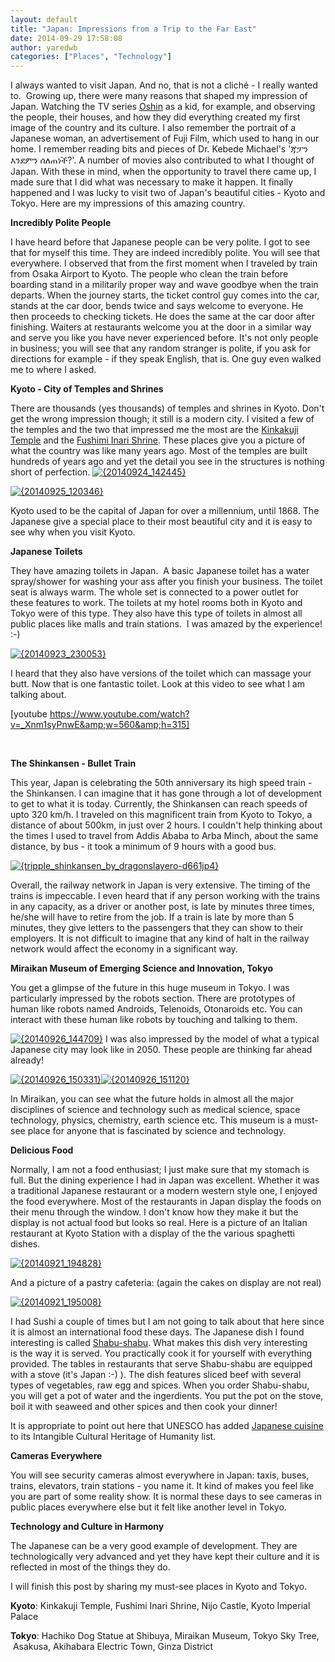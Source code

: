 ```yaml
---
layout: default
title: "Japan: Impressions from a Trip to the Far East"
date: 2014-09-29 17:58:08
author: yaredwb
categories: ["Places", "Technology"]
---
```


I always wanted to visit Japan. And no, that is not a cliché - I really wanted to. &nbsp;Growing up, there were many reasons that shaped my impression of Japan. Watching the TV series [Oshin](http://www.imdb.com/title/tt0367380/) as a kid, for example, and observing the people, their houses, and how they did everything created my first image of the country and its culture. I also remember the portrait of a Japanese woman, an advertisement of Fuji Film, which used to hang in our home. I remember reading bits and pieces of Dr. Kebede Michael's 'ጃፓን እንደምን ሰለጠነች?'. A number of movies also contributed to what I thought of Japan. With these in mind, when the opportunity to travel there came up, I made sure that I did what was necessary&nbsp;to make it happen. It finally happened and I was lucky to visit two of Japan's beautiful cities - Kyoto and Tokyo. Here are my impressions of this amazing country.

**Incredibly Polite People**

I have heard before that Japanese people can be very polite. I got to see that for myself this time. They are indeed incredibly polite. You will see that everywhere. I observed that from the first moment when I traveled by train from Osaka Airport to Kyoto. The people who clean the train before boarding stand in a militarily proper way and wave goodbye when the train departs. When the journey starts,&nbsp;the ticket control guy comes into the car, stands at the car door, bends twice and says welcome to everyone. He then&nbsp;proceeds to checking tickets. He does the same at the car door after finishing. Waiters at restaurants welcome you at&nbsp;the door in a similar way and serve you like you have never experienced before. It's not only people in business; you will see that any random stranger is polite, if you&nbsp;ask for directions for example - if they speak English, that is. One guy even walked me to where I asked.

**Kyoto - City of Temples and Shrines**

There are thousands (yes thousands) of temples and shrines in Kyoto. Don't get the wrong impression though; it still is a modern city. I visited a few of the temples&nbsp;and the two that impressed me the most are the [Kinkakuji Temple](http://www.japan-guide.com/e/e3908.html) and the [Fushimi Inari Shrine](http://en.wikipedia.org/wiki/Fushimi_Inari-taisha). These places give you a picture of what the country was like many years ago. Most of the temples are built hundreds of years ago and yet the detail you see in the structures is nothing short of perfection.&nbsp;[![{20140924_142445}](/media/2014/09/20140924_142445.jpg?w=604)](/media/2014/09/20140924_142445.jpg)

[![{20140925_120346}](/media/2014/09/20140925_120346.jpg?w=604)](/media/2014/09/20140925_120346.jpg)

Kyoto used to be the capital of Japan for over a millennium, until 1868. The Japanese give a special place to their most beautiful city and it is easy to see why when you visit Kyoto.

**Japanese Toilets**

They have amazing toilets in Japan. &nbsp;A basic Japanese toilet has a water spray/shower for washing your ass after you finish your business. The toilet seat is always warm. The whole set is connected to a power outlet for these&nbsp;features to work. The toilets at my hotel rooms both in Kyoto and Tokyo were of this type. They also have this type of toilets in almost all public places like malls and train stations.&nbsp; I was amazed by the experience! :-)

[![{20140923_230053}](http://yaredworku.files.wordpress.com/2014/09/20140923_2300531-e1412007797875.jpg?w=604)](/media/2014/09/20140923_2300531.jpg)

I heard that they also have versions of the toilet which can massage your butt. Now that is one fantastic toilet. Look at this video to see what I am talking about.

[youtube https://www.youtube.com/watch?v=_Xnm1syPnwE&amp;w=560&amp;h=315]

&nbsp;

**The Shinkansen - Bullet Train**

This year, Japan is celebrating the 50th anniversary its&nbsp;high speed train - the Shinkansen. I can imagine that it has gone through a lot of development to get to what it is today. Currently, the Shinkansen can reach speeds of upto 320 km/h.&nbsp;I traveled on this magnificent train from Kyoto to Tokyo, a distance of about 500km, in just over 2 hours. I couldn't help thinking about the times I used to travel from Addis Ababa to Arba Minch, about the same distance, by bus - it took a minimum of 9 hours with a good bus.

[![{tripple_shinkansen_by_dragonslayero-d661jp4}](/media/2014/09/tripple_shinkansen_by_dragonslayero-d661jp4.jpg?w=604)](/media/2014/09/tripple_shinkansen_by_dragonslayero-d661jp4.jpg)

Overall, the railway network in Japan is very extensive. The timing of the trains is impeccable. I even heard that if any person working with the trains in any capacity, as a driver or another post, is late by minutes three times, he/she will have to retire from the job. If a train is late by more than 5 minutes, they&nbsp;give letters to the passengers that they can show to their employers. It is not difficult to imagine that any kind of halt in the railway network would affect the economy in a significant way.

**Miraikan Museum of Emerging Science and Innovation, Tokyo**

You get a glimpse of the future in this huge museum in Tokyo. I was particularly impressed by the robots section. There are prototypes of human like robots named Androids, Telenoids, Otonaroids etc. You can interact with these human like robots by touching and talking to them.

[![{20140926_144709}](/media/2014/09/20140926_144709.jpg?w=604)](/media/2014/09/20140926_144709.jpg)
I was also impressed by the model of what a typical Japanese city may look like in 2050. These people are thinking far ahead already!

[![{20140926_150331}](/media/2014/09/20140926_150331.jpg?w=168)](/media/2014/09/20140926_150331.jpg)[![{20140926_151120}](/media/2014/09/20140926_151120.jpg?w=300)](/media/2014/09/20140926_151120.jpg)

In Miraikan, you can see what the future holds in almost all the major disciplines of science and technology such as medical science, space technology, physics, chemistry, earth science etc. This museum is a must-see place for anyone that is fascinated by science and technology.

**Delicious Food**

Normally, I am not a food enthusiast; I just make sure that my stomach is full. But the&nbsp;dining experience I had in Japan was excellent. Whether it was a traditional Japanese restaurant or a modern western style one, I enjoyed the food everywhere. Most of the restaurants in Japan display the foods on their menu through the window. I don't know how they make it but the display is not actual food but looks so real. Here is a picture of an Italian restaurant at Kyoto Station with a display of the the various spaghetti dishes.

[![{20140921_194828}](/media/2014/09/20140921_194828.jpg?w=604)](/media/2014/09/20140921_194828.jpg)

And a&nbsp;picture of a pastry cafeteria: (again the cakes on display are not real)

[![{20140921_195008}](/media/2014/09/20140921_195008.jpg?w=604)](/media/2014/09/20140921_195008.jpg)

I had Sushi a couple of times but I am not going to talk about that here since it is almost an&nbsp;international food these days. The Japanese dish I found interesting is called&nbsp;[Shabu-shabu](http://en.wikipedia.org/wiki/Shabu-shabu). What makes this dish very interesting is&nbsp;the way it is served. You practically cook it for yourself with everything provided. The tables in restaurants that serve Shabu-shabu are equipped with a stove (it's Japan :-) ). The dish features sliced beef with several types of vegetables,&nbsp;raw egg and spices. When you order Shabu-shabu, you will get a pot of water and the ingerdients. You put the pot on the stove, boil it with seaweed and other spices and then cook your dinner!

It is appropriate to point out here that UNESCO has added [Japanese cuisine](http://www.telegraph.co.uk/news/worldnews/asia/japan/10496326/Japanese-cuisine-gets-UNESCO-heritage-statusj.html) to its Intangible&nbsp;Cultural Heritage of Humanity list.

**Cameras Everywhere**

You will see security cameras almost everywhere in Japan: taxis, buses, trains, elevators, train stations - you name it. It kind of makes you feel like you are part of some reality show. It is normal these days to see cameras in public places everywhere else but it felt like another level in Tokyo.

**Technology and Culture in Harmony**

The Japanese can be a very good example of development. They are technologically very advanced and yet they have kept their culture and it is reflected in most of the things they do.

I will finish this post by sharing&nbsp;my must-see places in Kyoto and Tokyo.

**Kyoto**: Kinkakuji Temple, Fushimi Inari Shrine, Nijo Castle, Kyoto Imperial Palace

**Tokyo**: Hachiko Dog Statue at Shibuya, Miraikan Museum, Tokyo Sky Tree, &nbsp;Asakusa, Akihabara Electric Town, Ginza District